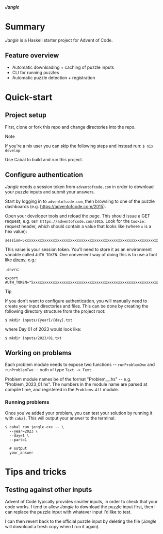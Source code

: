 **_Jangle_**

# Summary

_Jangle_ is a Haskell starter project for Advent of Code.

## Feature overview

- Automatic downloading + caching of puzzle inputs
- CLI for running puzzles
- Automatic puzzle detection + registration

# Quick-start

## Project setup

First, clone or fork this repo and change directories into the repo.

> [!NOTE]  
> If you're a nix user you can skip the following steps and instead run:
> `$ nix develop`

Use Cabal to build and run this project.

## Configure authentication

_Jangle_ needs a session token from `adventofcode.com` in order to download
your puzzle inputs and submit your answers.

Start by logging in to `adventofcode.com`, then browsing to one of the puzzle
dashboards (e.g. https://adventofcode.com/2015).

Open your developer tools and reload the page. This should issue a GET request,
e.g. `GET https://adventofcode.com/2015`. Look for the `Cookie: ` request
header, which should contain a value that looks like (where `x` is a hex value):

```
session=5xxxxxxxxxxxxxxxxxxxxxxxxxxxxxxxxxxxxxxxxxxxxxxxxxxxxxxxxxxxxxxxxxxxxxxxxxxxxxxxxxxxxxxxxxxxxxxxxxxxxxxxxxxxxxxxxxxxxxxxxxxxxxx5
```

This value is your session token. You'll need to store it as an environment
variable called `AUTH_TOKEN`. One convenient way of doing this is to use a tool
like [direnv](https://direnv.net/), e.g.:

`.envrc`:

```shell
export AUTH_TOKEN="5xxxxxxxxxxxxxxxxxxxxxxxxxxxxxxxxxxxxxxxxxxxxxxxxxxxxxxxxxxxxxxxxxxxxxxxxxxxxxxxxxxxxxxxxxxxxxxxxxxxxxxxxxxxxxxxxxxxxxxxxxxxxxx5"
```

> [!TIP]
> If you don't want to configure authentication, you will manually need to create your input directories and files.
> This can be done by creating the following directory structure from the project root:
> ```shell 
> $ mkdir inputs/{year}/{day}.txt
> ```
> where Day 01 of 2023 would look like:
> ```shell 
> $ mkdir inputs/2023/01.txt
> ```


## Working on problems

Each problem module needs to expose two functions -- `runProblemOne` and
`runProblemTwo` -- both of type `Text -> Text`.

Problem module names be of the format "Problem_<year>_<day>.hs" -- e.g.
"Problem_2023_01.hs". The numbers in the module name are parsed at compile time,
and registered in the `Problems.All` module.

### Running problems

Once you've added your problem, you can test your solution by running it with 
`cabal`.  This will output your answer to the terminal:

```shell
$ cabal run jangle-exe -- \
  --year=2023 \
  --day=1 \
  --part=1

  # output 
  your_answer
```

# Tips and tricks

## Testing against other inputs

Advent of Code typically provides smaller inputs, in order to check that your
code works. I tend to allow _Jangle_ to download the puzzle input first, then
I can replace the puzzle input with whatever input I'd like to test.

I can then revert back to the official puzzle input by deleting the file
(_Jangle_ will download a fresh copy when I run it again).

